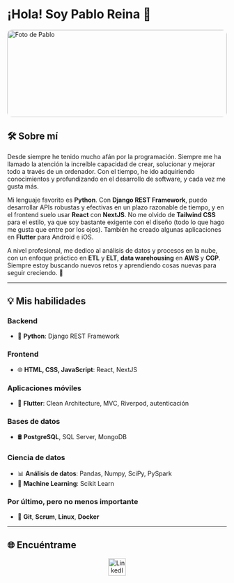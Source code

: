 # ¡Hola! Soy Pablo Reina 👋  

<div style="width: 100%; height: 200px; overflow: hidden; position: relative; border-radius: 10px;">
  <img src="https://github.com/user-attachments/assets/8e68fc91-42f3-443e-a601-d049f2d844b6" alt="Foto de Pablo" style="width: auto; height: 100%; position: absolute; top: 0; left: 50%; transform: translateX(-50%);"/>
</div>


## 🛠 Sobre mí  
Desde siempre he tenido mucho afán por la programación. Siempre me ha llamado la atención la increíble capacidad de crear, solucionar y mejorar todo a través de un ordenador. Con el tiempo, he ido adquiriendo conocimientos y profundizando en el desarrollo de software, y cada vez me gusta más.

Mi lenguaje favorito es **Python**. Con **Django REST Framework**, puedo desarrollar APIs robustas y efectivas en un plazo razonable de tiempo, y en el frontend suelo usar **React** con **NextJS**. No me olvido de **Tailwind CSS** para el estilo, ya que soy bastante exigente con el diseño (todo lo que hago me gusta que entre por los ojos). También he creado algunas aplicaciones en **Flutter** para Android e iOS.

A nivel profesional, me dedico al análisis de datos y procesos en la nube, con un enfoque práctico en **ETL** y **ELT**, **data warehousing** en **AWS** y **CGP**. Siempre estoy buscando nuevos retos y aprendiendo cosas nuevas para seguir creciendo. 🚀

---

## 💡 Mis habilidades  
### Backend  
- 🐍 **Python**: Django REST Framework

### Frontend  
- 🌐 **HTML, CSS, JavaScript**: React, NextJS  

### Aplicaciones móviles  
- 📱 **Flutter**: Clean Architecture, MVC, Riverpod, autenticación  

### Bases de datos  
- 🛢 **PostgreSQL**, SQL Server, MongoDB  

### Ciencia de datos  
- 📊 **Análisis de datos**: Pandas, Numpy, SciPy, PySpark
- 🤖 **Machine Learning**: Scikit Learn

### Por último, pero no menos importante
- 🧰 **Git**, **Scrum**, **Linux**, **Docker**

---

## 🌐 Encuéntrame  
<div align="center">
  <a href="https://www.linkedin.com/in/preina" target="_blank">
    <img src="https://cdn-icons-png.flaticon.com/512/174/174857.png" alt="LinkedIn" style="width: 40px; margin: 0 10px;"/>
  </a>
</div>
